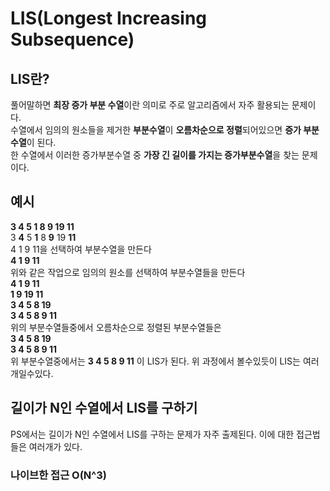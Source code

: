 # LIS(Longest Increasing Subsequence)
## LIS란?
풀어말하면 **최장 증가 부분 수열**이란 의미로 주로 알고리즘에서 자주 활용되는 문제이다.  
수열에서 임의의 원소들을 제거한 **부분수열**이 **오름차순으로 정렬**되어있으면 **증가 부분수열**이 된다.  
한 수열에서 이러한 증가부분수열 중 **가장 긴 길이를 가지는 증가부분수열**을 찾는 문제이다.
## 예시
**3 4 5 1 8 9 19 11**  
3 **4** 5 **1** 8 **9** 19 **11**  
4 1 9 11을 선택하여 부분수열을 만든다  
**4 1 9 11**  
위와 같은 작업으로 임의의 원소를 선택하여 부분수열들을 만든다  
**4 1 9 11**  
**1 9 19 11**  
**3 4 5 8 19**  
**3 4 5 8 9 11**  
위의 부분수열들중에서 오름차순으로 정렬된 부분수열들은  
**3 4 5 8 19**  
**3 4 5 8 9 11**  
위 부분수열중에서는 **3 4 5 8 9 11** 이 LIS가 된다. 위 과정에서 볼수있듯이 LIS는 여러개일수있다.   
## 길이가 N인 수열에서 LIS를 구하기
PS에서는 길이가 N인 수열에서 LIS를 구하는 문제가 자주 출제된다. 이에 대한 접근법들은 여러개가 있다.
### 나이브한 접근 O(N^3)


